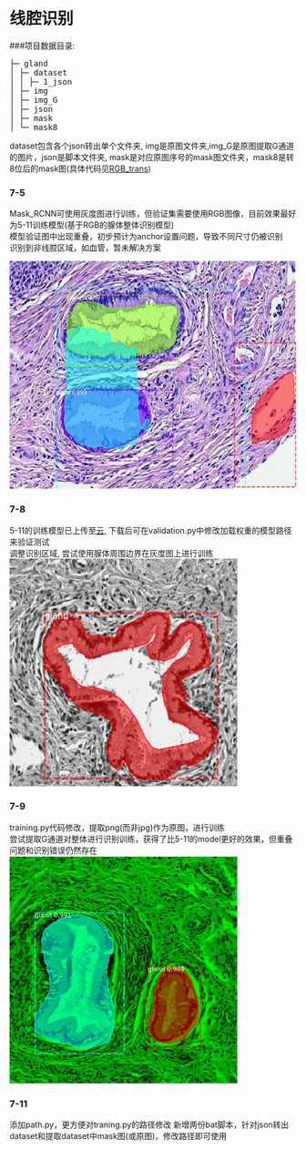 # 线腔识别
###项目数据目录:
<pre>
├─ gland
│ ├─ dataset
│ │ ├─ 1_json
│ ├─ img
│ ├─ img_G
│ ├─ json
│ ├─ mask
│ └─ mask8
</pre>
dataset包含各个json转出单个文件夹, img是原图文件夹,img_G是原图提取G通道的图片，json是脚本文件夹, mask是对应原图序号的mask图文件夹，mask8是转8位后的mask图(具体代码见<a href="https://github.com/DreamDarker/RGB_Trans">RGB_trans</a>)

### 7-5
Mask_RCNN可使用灰度图进行训练，但验证集需要使用RGB图像，目前效果最好为5-11训练模型(基于RGB的腺体整体识别模型)<br/>
模型验证图中出现重叠，初步预计为anchor设置问题，导致不同尺寸仍被识别<br/>
识别到非线腔区域，如血管，暂未解决方案<br/>
<!-- ![gland](./gland-RGB-whole.jpg) -->
<img src="./gland-RGB-whole.jpg" alt="gland-RGB-whole" title="gland-RGB-whole" width=600 height=400><br/>


### 7-8
5-11的训练模型已上传至<a href=http://dreamdarker.top:8000/d/d72652e7f38f4126b0a3/>云</a>, 下载后可在validation.py中修改加载权重的模型路径来验证测试<br/>
调整识别区域, 尝试使用腺体周围边界在灰度图上进行训练<br/>
<img src="./gland-gray-border.jpg" alt="gland-gray-border" title="gland-gray-border" width=400 height=400>
<br/>

### 7-9
training.py代码修改，提取png(而非jpg)作为原图，进行训练<br/>
尝试提取G通道对整体进行识别训练，获得了比5-11的model更好的效果，但重叠问题和识别错误仍然存在<br/>
<img src="./gland-G-whole.jpg" alt="gland-G-whole" title="gland-G-whole" width=400 height=400>
<br/>

### 7-11
添加path.py，更方便对traning.py的路径修改
新增两份bat脚本，针对json转出dataset和提取dataset中mask图(或原图)，修改路径即可使用